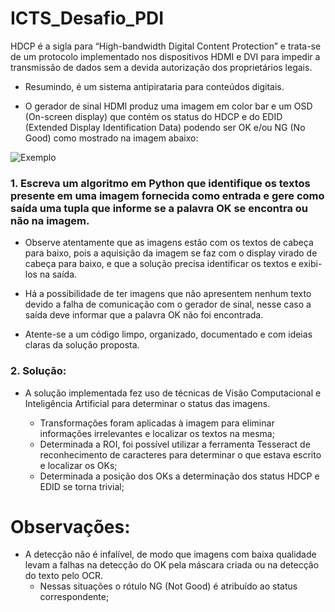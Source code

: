 # ICTS_Desafio_PDI

HDCP é a sigla para “High-bandwidth Digital Content Protection” e trata-se de um protocolo implementado nos dispositivos HDMI e DVI para impedir a transmissão de dados sem a devida autorização dos proprietários legais.

- Resumindo, é um sistema antipirataria para conteúdos digitais. 


- O gerador de sinal HDMI produz uma imagem em color bar e um OSD (On-screen display) que contém os status do HDCP e do EDID (Extended Display Identification Data) podendo ser OK e/ou NG (No Good) como mostrado na imagem abaixo:

![Exemplo](../imagens/2.jpg)

### 1. Escreva um algoritmo em Python que identifique os textos presente em uma imagem fornecida como entrada e gere como saída uma tupla que informe se a palavra OK se encontra ou não na imagem.

- Observe atentamente que as imagens estão com os textos de cabeça para baixo, pois a aquisição da imagem se faz com o display virado de cabeça para baixo, e que a solução precisa identificar os textos e exibi-los na saída.


- Há a possibilidade de ter imagens que não apresentem nenhum texto devido a falha de comunicação com o gerador de sinal, nesse caso a saída deve informar que a palavra OK não foi encontrada.


- Atente-se a um código limpo, organizado, documentado e com ideias claras da solução proposta.

### 2. Solução:

- A solução implementada fez uso de técnicas de Visão Computacional e Inteligência Artificial para determinar o status das imagens.


    - Transformações foram aplicadas à imagem para eliminar informações irrelevantes e localizar os textos na mesma;
    - Determinada a ROI, foi possível utilizar a ferramenta Tesseract de reconhecimento de caracteres para determinar o que estava escrito e localizar os OKs;
    - Determinada a posição dos OKs a determinação dos status HDCP e EDID se torna trivial;
    
# Observações:

- A detecção não é infalível, de modo que imagens com baixa qualidade levam a falhas na detecção do OK pela máscara criada ou na detecção do texto pelo OCR.
    - Nessas situações o rótulo NG (Not Good) é atribuído ao status correspondente;
